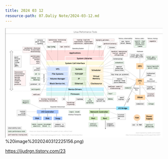 ```yaml
---
title: 2024 03 12
resource-path: 07.Daliy Note/2024-03-12.md
---
```

![](../08.media/20240312225156.png)%20image%2020240312225156.png)

https://jjudrgn.tistory.com/23
